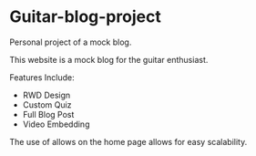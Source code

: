 # Guitar-blog-project
Personal project of a mock blog.

This website is a mock blog for the guitar enthusiast. 

Features Include:
- RWD Design
- Custom Quiz
- Full Blog Post
- Video Embedding

The use of <divs> allows on the home page allows for easy scalability. 